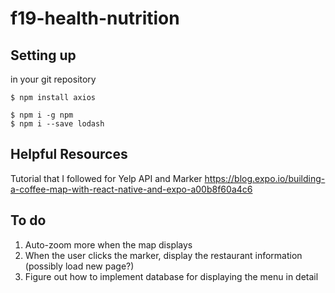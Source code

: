 # f19-health-nutrition

## Setting up
in your git repository

```
$ npm install axios
```

```
$ npm i -g npm
$ npm i --save lodash
```

## Helpful Resources
Tutorial that I followed for Yelp API and Marker
https://blog.expo.io/building-a-coffee-map-with-react-native-and-expo-a00b8f60a4c6

## To do
1. Auto-zoom more when the map displays
2. When the user clicks the marker, display the restaurant information (possibly load new page?)
3. Figure out how to implement database for displaying the menu in detail
